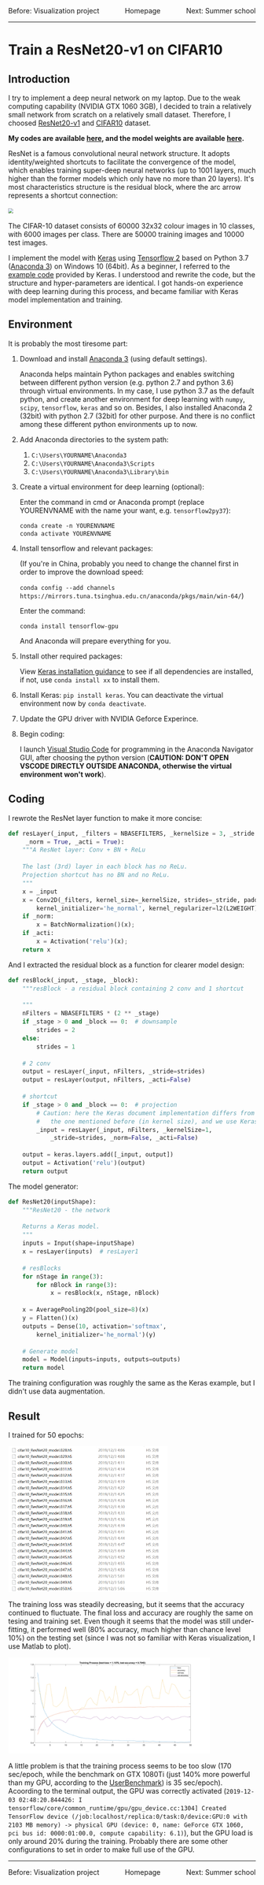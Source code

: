 <div>
    <center>
    	<span style = "float: left">
    		<a link = "https://rq-chen.github.io/visualization-project/index.html">Before: Visualization project</a>
    	</span>
        <a link = "https://rq-chen.github.io/index.html">Homepage</a>
    	<span style = "float: right">
    		<a link = "https://rq-chen.github.io/summer-school/index.html">Next: Summer school</a>
    	</span>
    </center>
</div>

---

# Train a ResNet20-v1 on CIFAR10



## Introduction

I try to implement a deep neural network on my laptop. Due to the weak computing capability (NVIDIA GTX 1060 3GB), I decided to train a relatively small network from scratch on a relatively small dataset. Therefore, I choosed [ResNet20-v1](https://towardsdatascience.com/resnets-for-cifar-10-e63e900524e0) and [CIFAR10](https://www.cs.toronto.edu/~kriz/cifar.html) dataset.

**My codes are available [here](trainRes20.py), and the model weights are available [here](saved_models/).**

ResNet is a famous convolutional neural network structure. It adopts identity/weighted shortcuts to facilitate the convergence of the model, which enables training super-deep neural networks (up to 1001 layers, much higher than the former models which only have no more than 20 layers). It's most characteristics structure is the residual block, where the arc arrow represents a shortcut connection:

<img src = "https://upload.wikimedia.org/wikipedia/commons/thumb/5/5f/ResNets.svg/440px-ResNets.svg.png" style = "zoom:60%" />

The CIFAR-10 dataset consists of 60000 32x32 colour images in 10 classes, with 6000 images per class. There are 50000 training images and 10000 test images. 

I implement the model with [Keras](https://keras.io/) using [Tensorflow 2](https://www.tensorflow.org/) based on Python 3.7 ([Anaconda 3](https://www.anaconda.com/)) on Windows 10 (64bit). As a beginner, I referred to the [example code](https://keras.io/examples/cifar10_resnet/) provided by Keras. I understood and rewrite the code, but the structure and hyper-parameters are identical. I got hands-on experience with deep learning during this process, and became familiar with Keras model implementation and training.



## Environment

It is probably the most tiresome part:

1. Download and install [Anaconda 3](https://www.anaconda.com/distribution/) (using default settings).

   Anaconda helps maintain Python packages and enables switching between different python version (e.g. python 2.7 and python 3.6) through virtual environments. In my case, I use python 3.7 as the default python, and create another environment for deep learning with `numpy`, `scipy`, `tensorflow`, `keras` and so on. Besides, I also installed Anaconda 2 (32bit) with python 2.7 (32bit) for other purpose. And there is no conflict among these different python environments up to now.

2. Add Anaconda directories to the system path:
   1. `C:\Users\YOURNAME\Anaconda3`
   2. `C:\Users\YOURNAME\Anaconda3\Scripts`
   3. `C:\Users\YOURNAME\Anaconda3\Library\bin`

3. Create a virtual environment for deep learning (optional):

   Enter the command in cmd or Anaconda prompt (replace YOURENVNAME with the name your want, e.g. `tensorflow2py37`):

   ```shell
   conda create -n YOURENVNAME
   conda activate YOURENVNAME
   ```
   
4. Install tensorflow and relevant packages:

   (If you're in China, probably you need to change the channel first in order to improve the download speed:

   `conda config --add channels https://mirrors.tuna.tsinghua.edu.cn/anaconda/pkgs/main/win-64/`)

   Enter the command:

   ```shell
   conda install tensorflow-gpu
   ```

   And Anaconda will prepare everything for you.

5. Install other required packages:

   View [Keras installation guidance](https://keras.io/#installation) to see if all dependencies are installed, if not, use `conda install xx` to install them.

6. Install Keras: `pip install keras`. You can deactivate the virtual environment now by `conda deactivate`.

7. Update the GPU driver with NVIDIA Geforce Experince.

8. Begin coding:

   I launch [Visual Studio Code](https://code.visualstudio.com/) for programming in the Anaconda Navigator GUI, after choosing the python version (**CAUTION: DON'T OPEN VSCODE DIRECTLY OUTSIDE ANACONDA, otherwise the virtual environment won't work**).



## Coding

I rewrote the ResNet layer function to make it more concise:

```python
def resLayer(_input, _filters = NBASEFILTERS, _kernelSize = 3, _stride = 1,
     _norm = True, _acti = True):
    """A ResNet layer: Conv + BN + ReLu

    The last (3rd) layer in each block has no ReLu.
    Projection shortcut has no BN and no ReLu.
    """
    x = _input
    x = Conv2D(_filters, kernel_size=_kernelSize, strides=_stride, padding='same',
        kernel_initializer='he_normal', kernel_regularizer=l2(L2WEIGHT))(x);
    if _norm:
        x = BatchNormalization()(x);
    if _acti:
        x = Activation('relu')(x);
    return x
```

And I extracted the residual block as a function for clearer model design:

```python
def resBlock(_input, _stage, _block):
    """resBlock - a residual block containing 2 conv and 1 shortcut

    """
    nFilters = NBASEFILTERS * (2 ** _stage)
    if _stage > 0 and _block == 0:  # downsample
        strides = 2
    else:
        strides = 1

    # 2 conv
    output = resLayer(_input, nFilters, _stride=strides)
    output = resLayer(output, nFilters, _acti=False)

    # shortcut
    if _stage > 0 and _block == 0:  # projection
        # Caution: here the Keras document implementation differs from 
        #   the one mentioned before (in kernel size), and we use Keras's.
        _input = resLayer(_input, nFilters, _kernelSize=1,
            _stride=strides, _norm=False, _acti=False)

    output = keras.layers.add([_input, output])
    output = Activation('relu')(output)
    return output
```

The model generator:

```python
def ResNet20(inputShape):
    """ResNet20 - the network

    Returns a Keras model.
    """
    inputs = Input(shape=inputShape)
    x = resLayer(inputs)  # resLayer1

    # resBlocks
    for nStage in range(3):
        for nBlock in range(3):
            x = resBlock(x, nStage, nBlock)

    x = AveragePooling2D(pool_size=8)(x)
    y = Flatten()(x)
    outputs = Dense(10, activation='softmax',
        kernel_initializer='he_normal')(y)

    # Generate model
    model = Model(inputs=inputs, outputs=outputs)
    return model
```

The training configuration was roughly the same as the Keras example, but I didn't use data augmentation.



## Result

I trained for 50 epochs:

<img src = "models_saved.png" style = "zoom:40%" />

The training loss was steadily decreasing, but it seems that the accuracy continued to fluctuate. The final loss and accuracy are roughly the same on tesing and training set. Even though it seems that the model was still under-fitting, it performed well (80% accuracy, much higher than chance level 10%) on the testing set (since I was not so familiar with Keras visualization, I use Matlab to plot).

<img src = "TrainingProcess.png" style = "zoom:40%" />

A little problem is that the training process seems to be too slow (170 sec/epoch, while the benchmark on GTX 1080Ti (just 140% more powerful than my GPU, according to the [UserBenchmark](https://gpu.userbenchmark.com/Compare/Nvidia-GTX-1080-Ti-vs-Nvidia-GTX-1060-3GB/3918vs3646)) is 35 sec/epoch). Acoording to the terminal output, the GPU was correctly activated (`2019-12-03 02:48:20.844426: I tensorflow/core/common_runtime/gpu/gpu_device.cc:1304] Created TensorFlow device (/job:localhost/replica:0/task:0/device:GPU:0 with 2103 MB memory) -> physical GPU (device: 0, name: GeForce GTX 1060, pci bus id: 0000:01:00.0, compute capability: 6.1)`), but the GPU load is only around 20% during the training. Probably there are some other configurations to set in order to make full use of the GPU.



---

<div>
    <center>
    	<span style = "float: left">
    		<a link = "https://rq-chen.github.io/visualization-project/index.html">Before: Visualization project</a>
    	</span>
        <a link = "https://rq-chen.github.io/index.html">Homepage</a>
    	<span style = "float: right">
    		<a link = "https://rq-chen.github.io/summer-school/index.html">Next: Summer school</a>
    	</span>
    </center>
</div>
